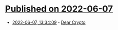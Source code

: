 # [Published on 2022-06-07](index.md)

* [2022-06-07, 13:34:09](https://news.ycombinator.com/item?id=31654053) - [Dear Crypto](https://www.twitlonger.com/show/n_1ss24a6)
